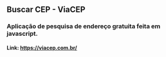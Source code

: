 ## Buscar CEP - ViaCEP
### Aplicação de pesquisa de endereço gratuita feita em javascript.
#### Link: https://viacep.com.br/
